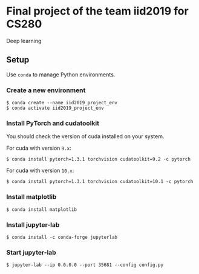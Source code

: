 # Final project of the team iid2019 for CS280

Deep learning

## Setup

Use `conda` to manage Python environments.

### Create a new environment

```shell
$ conda create --name iid2019_project_env
$ conda activate iid2019_project_env
```

### Install PyTorch and cudatoolkit

You should check the version of cuda installed on your system.

For cuda with version `9.x`:

```shell
$ conda install pytorch=1.3.1 torchvision cudatoolkit=9.2 -c pytorch
```

For cuda with version `10.x`:

```shell
$ conda install pytorch=1.3.1 torchvision cudatoolkit=10.1 -c pytorch
```

### Install matplotlib

```shell
$ conda install matplotlib
```

### Install jupyter-lab

```shell
$ conda install -c conda-forge jupyterlab
```

### Start jupyter-lab

```shell
$ jupyter-lab --ip 0.0.0.0 --port 35681 --config config.py
```
